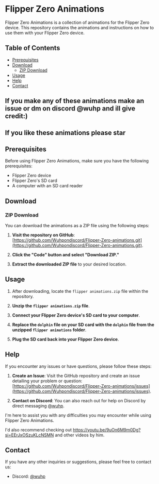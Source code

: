 # Flipper Zero Animations

Flipper Zero Animations is a collection of animations for the Flipper Zero device. This repository contains the animations and instructions on how to use them with your Flipper Zero device.

## Table of Contents
- [Prerequisites](#prerequisites)
- [Download](#download)
  - [ZIP Download](#zip-download)
- [Usage](#usage)
- [Help](#help)
- [Contact](#contact)

## If you make any of these animations make an issue or dm on discord @wuhp and ill give credit:)

## If you like these animations please star

## Prerequisites
Before using Flipper Zero Animations, make sure you have the following prerequisites:

- Flipper Zero device
- Flipper Zero's SD card
- A computer with an SD card reader

## Download

### ZIP Download
You can download the animations as a ZIP file using the following steps:

1. **Visit the repository on GitHub**: [https://github.com/Wuhpondiscord/Flipper-Zero-animations.git](https://github.com/Wuhpondiscord/Flipper-Zero-animations.git).

2. **Click the "Code" button and select "Download ZIP."**

3. **Extract the downloaded ZIP file** to your desired location.

## Usage
1. After downloading, locate the `flipper animations.zip` file within the repository.

2. **Unzip the `flipper animations.zip` file**.

3. **Connect your Flipper Zero device's SD card to your computer**.

4. **Replace the `dolphin` file on your SD card with the `dolphin` file from the unzipped `flipper animations` folder**.

5. **Plug the SD card back into your Flipper Zero device**.

## Help
If you encounter any issues or have questions, please follow these steps:

1. **Create an Issue**: Visit the GitHub repository and create an issue detailing your problem or question: [https://github.com/Wuhpondiscord/Flipper-Zero-animations/issues](https://github.com/Wuhpondiscord/Flipper-Zero-animations/issues).

2. **Contact on Discord**: You can also reach out for help on Discord by direct messaging [@wuhp](https://discordapp.com/users/wuhp).

I'm here to assist you with any difficulties you may encounter while using Flipper Zero Animations.

I'd also recommend checking out https://youtu.be/9uOn6M9m0Dg?si=EErJxOSzuKLcNSMN and other videos by him.

## Contact
If you have any other inquiries or suggestions, please feel free to contact us:

- Discord: [@wuhp](https://discordapp.com/users/wuhp)
